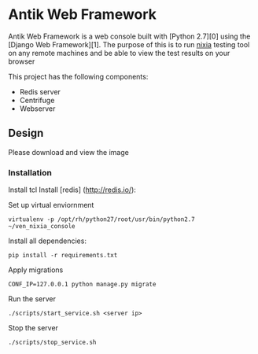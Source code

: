 

# Antik Web Framework

Antik Web Framework is a web console built with [Python 2.7][0] using the [Django Web Framework][1]. The purpose of this is to run [nixia](https://github.com/niks3089/nixia/) testing tool on any remote machines and be able to view the test results on your browser

This project has the following components:

* Redis server
* Centrifuge
* Webserver

## Design
Please download and view the image

### Installation

Install tcl
Install [redis] (http://redis.io/):

Set up virtual enviornment

    virtualenv -p /opt/rh/python27/root/usr/bin/python2.7 ~/ven_nixia_console


Install all dependencies:

    pip install -r requirements.txt

Apply migrations

    CONF_IP=127.0.0.1 python manage.py migrate

Run the server

    ./scripts/start_service.sh <server ip>
    
Stop the server

    ./scripts/stop_service.sh


